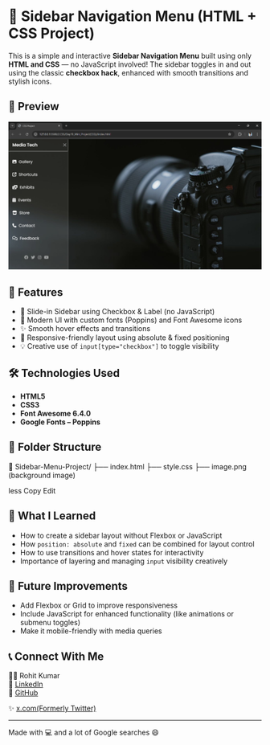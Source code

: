 # 🎨 Sidebar Navigation Menu (HTML + CSS Project)

This is a simple and interactive **Sidebar Navigation Menu** built using only **HTML and CSS** — no JavaScript involved! The sidebar toggles in and out using the classic **checkbox hack**, enhanced with smooth transitions and stylish icons.

## 📸 Preview

![Project Preview](Preview.png)

## 🚀 Features

- 🔘 Slide-in Sidebar using Checkbox & Label (no JavaScript)
- 🎨 Modern UI with custom fonts (Poppins) and Font Awesome icons
- ✨ Smooth hover effects and transitions
- 📱 Responsive-friendly layout using absolute & fixed positioning
- 💡 Creative use of `input[type="checkbox"]` to toggle visibility

## 🛠️ Technologies Used

- **HTML5**
- **CSS3**
- **Font Awesome 6.4.0**
- **Google Fonts – Poppins**

## 📂 Folder Structure

📁 Sidebar-Menu-Project/
├── index.html
├── style.css
├── image.png (background image)

less
Copy
Edit

## 🧠 What I Learned

- How to create a sidebar layout without Flexbox or JavaScript  
- How `position: absolute` and `fixed` can be combined for layout control  
- How to use transitions and hover states for interactivity  
- Importance of layering and managing `input` visibility creatively  

## 🚧 Future Improvements

- Add Flexbox or Grid to improve responsiveness  
- Include JavaScript for enhanced functionality (like animations or submenu toggles)  
- Make it mobile-friendly with media queries  

## 📞 Connect With Me

👨‍💻 Rohit Kumar  
🔗 [LinkedIn](https://www.linkedin.com/in/dev-rohitkumar)  
🐙 [GitHub](https://github.com/dev-rohitkumar) 

✨ [x.com(Formerly Twitter)](https://x.com/dev_rohitkumar) 

---

Made with 💻 and a lot of Google searches 😄